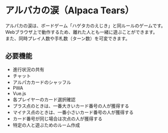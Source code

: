 # アルパカの涙（Alpaca Tears）
アルパカの涙は、ボードゲーム「ハゲタカのえじき」と同ルールのゲームです。  
Webブラウザ上で動作するため、離れた人とも一緒に遊ぶことができます。  
また、同時プレイ人数や手札数（ターン数）を可変できます。

## 必要機能
* 進行状況の共有
* チャット
* アルパカカードのシャッフル
* PWA
* Vue.js
* 各プレイヤーのカード選択確認
* プラス点のときは、一番大きいカード番号の人が獲得する
* マイナス点のときは、一番小さいカード番号の人が獲得する
* カード番号が同じ場合は次点の人が獲得する
* 特定の人と遊ぶためのルーム作成